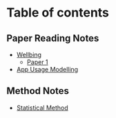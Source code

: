 # Table of contents

## Paper Reading Notes

* [Wellbing](README.md)
  * [Paper 1](paper-reading-notes/wellbing/paper-1.md)
* [App Usage Modelling](paper-reading-notes/app-usage-modelling.md)

## Method Notes

* [Statistical Method](method-notes/statistical-method.md)
